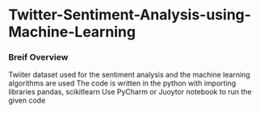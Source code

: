 # Twitter-Sentiment-Analysis-using-Machine-Learning
### Breif Overview 
Twiiter dataset used for the sentiment analysis and the machine learning algorithms are used 
The code is written in the python with importing libraries pandas, scikitlearn
Use PyCharm or Juoytor notebook to run the given code
